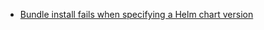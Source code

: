 
- [Bundle install fails when specifying a Helm chart version](https://github.com/Azure/azure-cnab-quickstarts/issues/40)
